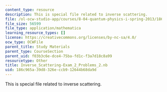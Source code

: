 ```yaml
---
content_type: resource
description: This is special file related to inverse scattering.
file: /ol-ocw-studio-app/courses/8-04-quantum-physics-i-spring-2013/186c965a39d8326eccb912644b68da9d_Inverse_Scattering-Exam_2_Problems_2.nb
file_size: 56599
file_type: application/mathematica
learning_resource_types: []
license: https://creativecommons.org/licenses/by-nc-sa/4.0/
ocw_type: OCWFile
parent_title: Study Materials
parent_type: CourseSection
parent_uid: f03b3c6e-dce4-75ba-fd1c-f3a7d18c8a99
resourcetype: Other
title: Inverse_Scattering-Exam_2_Problems_2.nb
uid: 186c965a-39d8-326e-ccb9-12644b68da9d
---
```

This is special file related to inverse scattering.